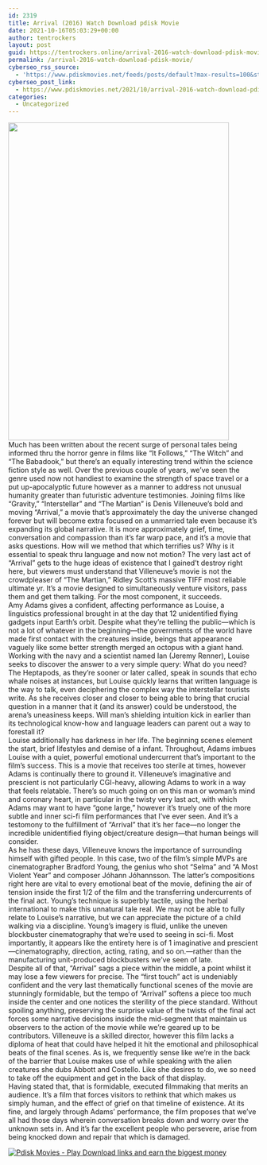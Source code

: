 ```yaml
---
id: 2319
title: Arrival (2016) Watch Download pdisk Movie
date: 2021-10-16T05:03:29+00:00
author: tentrockers
layout: post
guid: https://tentrockers.online/arrival-2016-watch-download-pdisk-movie/
permalink: /arrival-2016-watch-download-pdisk-movie/
cyberseo_rss_source:
  - 'https://www.pdiskmovies.net/feeds/posts/default?max-results=100&start-index=101'
cyberseo_post_link:
  - https://www.pdiskmovies.net/2021/10/arrival-2016-watch-download-pdisk-movie.html
categories:
  - Uncategorized
---
```

<div class="separator">
  <a href="https://1.bp.blogspot.com/-G2Rand-HhKY/YV84-82XxcI/AAAAAAAAAlU/Z3rijZXKOD0b2xG7lyFZe5zVAErbAV-5QCLcBGAsYHQ/s402/Arrival%2B%25282016%2529%2BWatch%2BDownload%2Bpdisk%2BMovie.jpg" imageanchor="1"><img loading="lazy" border="0" data-original-height="402" data-original-width="279" height="640" src="https://1.bp.blogspot.com/-G2Rand-HhKY/YV84-82XxcI/AAAAAAAAAlU/Z3rijZXKOD0b2xG7lyFZe5zVAErbAV-5QCLcBGAsYHQ/w444-h640/Arrival%2B%25282016%2529%2BWatch%2BDownload%2Bpdisk%2BMovie.jpg" width="444" /></a>
</div>

<div>
  <div>
    <span>Much has been written about the recent surge of personal tales being informed thru the horror genre in films like “It Follows,” “The Witch” and “The Babadook,” but there’s an equally interesting trend within the science fiction style as well. Over the previous couple of years, we’ve seen the genre used now not handiest to examine the strength of space travel or a put up-apocalyptic future however as a manner to address not unusual humanity greater than futuristic adventure testimonies. Joining films like “Gravity,” “Interstellar” and “The Martian” is Denis Villeneuve’s bold and moving “Arrival,” a movie that’s approximately the day the universe changed forever but will become extra focused on a unmarried tale even because it’s expanding its global narrative. It is more approximately grief, time, conversation and compassion than it&#8217;s far warp pace, and it’s a movie that asks questions. How will we method that which terrifies us? Why is it essential to speak thru language and now not motion? The very last act of “Arrival” gets to the huge ideas of existence that I gained’t destroy right here, but viewers must understand that Villeneuve’s movie is not the crowdpleaser of &#8220;The Martian,&#8221; Ridley Scott’s massive TIFF most reliable ultimate yr. It’s a movie designed to simultaneously venture visitors, pass them and get them talking. For the most component, it succeeds.</span>
  </div>
  
  <div>
    <span>Amy Adams gives a confident, affecting performance as Louise, a linguistics professional brought in at the day that 12 unidentified flying gadgets input Earth’s orbit. Despite what they’re telling the public—which is not a lot of whatever in the beginning—the governments of the world have made first contact with the creatures inside, beings that appearance vaguely like some better strength merged an octopus with a giant hand. Working with the navy and a scientist named Ian (Jeremy Renner), Louise seeks to discover the answer to a very simple query: What do you need? The Heptapods, as they’re sooner or later called, speak in sounds that echo whale noises at instances, but Louise quickly learns that written language is the way to talk, even deciphering the complex way the interstellar tourists write. As she receives closer and closer to being able to bring that crucial question in a manner that it (and its answer) could be understood, the arena’s uneasiness keeps. Will man’s shielding intuition kick in earlier than its technological know-how and language leaders can parent out a way to forestall it?</span>
  </div>
  
  <div>
    <span>Louise additionally has darkness in her life. The beginning scenes element the start, brief lifestyles and demise of a infant. Throughout, Adams imbues Louise with a quiet, powerful emotional undercurrent that’s important to the film’s success. This is a movie that receives too sterile at times, however Adams is continually there to ground it. Villeneuve’s imaginative and prescient is not particularly CGI-heavy, allowing Adams to work in a way that feels relatable. There’s so much going on on this man or woman’s mind and coronary heart, in particular in the twisty very last act, with which Adams may want to have “gone large,” however it’s truely one of the more subtle and inner sci-fi film performances that I’ve ever seen. And it’s a testomony to the fulfillment of “Arrival” that it’s her face—no longer the incredible unidentified flying object/creature design—that human beings will consider.</span>
  </div>
  
  <div>
    <span>As he has these days, Villeneuve knows the importance of surrounding himself with gifted people. In this case, two of the film’s simple MVPs are cinematographer Bradford Young, the genius who shot “Selma” and “A Most Violent Year” and composer Jóhann Jóhannsson. The latter’s compositions right here are vital to every emotional beat of the movie, defining the air of tension inside the first 1/2 of the film and the transferring undercurrents of the final act. Young’s technique is superbly tactile, using the herbal international to make this unnatural tale real. We may not be able to fully relate to Louise’s narrative, but we can appreciate the picture of a child walking via a discipline. Young’s imagery is fluid, unlike the uneven blockbuster cinematography that we’re used to seeing in sci-fi. Most importantly, it appears like the entirety here is of 1 imaginative and prescient—cinematography, direction, acting, rating, and so on.—rather than the manufacturing unit-produced blockbusters we’ve seen of late.</span>
  </div>
  
  <div>
    <span>Despite all of that, “Arrival” sags a piece within the middle, a point whilst it may lose a few viewers for precise. The “first touch” act is undeniably confident and the very last thematically functional scenes of the movie are stunningly formidable, but the tempo of “Arrival” softens a piece too much inside the center and one notices the sterility of the piece standard. Without spoiling anything, preserving the surprise value of the twists of the final act forces some narrative decisions inside the mid-segment that maintain us observers to the action of the movie while we’re geared up to be contributors. Villeneuve is a skilled director, however this film lacks a diploma of heat that could have helped it hit the emotional and philosophical beats of the final scenes. As is, we frequently sense like we’re in the back of the barrier that Louise makes use of while speaking with the alien creatures she dubs Abbott and Costello. Like she desires to do, we so need to take off the equipment and get in the back of that display.&nbsp;</span>
  </div>
  
  <div>
    <span>Having stated that, that is formidable, executed filmmaking that merits an audience. It’s a film that forces visitors to rethink that which makes us simply human, and the effect of grief on that timeline of existence. At its fine, and largely through Adams’ performance, the film proposes that we’ve all had those days wherein conversation breaks down and worry over the unknown sets in. And it&#8217;s far the excellent people who persevere, arise from being knocked down and repair that which is damaged.</span>
  </div>
</div>

[![](https://1.bp.blogspot.com/-a93bp85aB6g/YUXjACCiX3I/AAAAAAAAbQE/GHmPI7h0af0tqn6tYzd0cdrDv9Hu9LUSACLcBGAsYHQ/s16000/Play_it_New-removebg-preview.png "Pdisk Movies - Play Download links and earn the biggest money")](https://pdisklink.com/1/bnYybWtwMDAwaDQw?dn=1)
